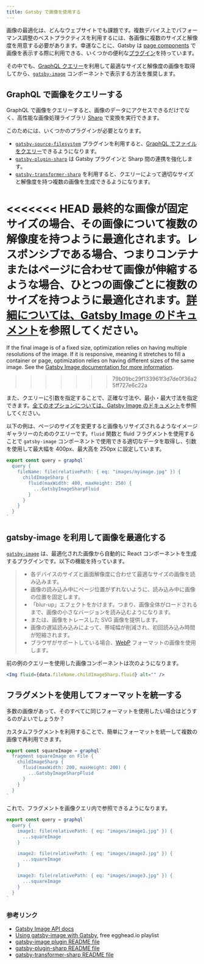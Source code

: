 ```yaml
---
title: Gatsby で画像を使用する
---
```


画像の最適化は、どんなウェブサイトでも課題です。複数デバイス上でパフォーマンス調整のベストプラクティスを利用するには、各画像に複数のサイズと解像度を用意する必要があります。幸運なことに、Gatsby は [page components](/docs/building-with-components/#page-components) で画像を表示する際に利用できる、いくつかの便利な[プラグイン](/docs/plugins/)を持っています。

その中でも、[GraphQL クエリー](/docs/querying-with-graphql/)を利用して最適なサイズと解像度の画像を取得してから、[`gatsby-image`](/packages/gatsby-image/) コンポーネントで表示する方法を推奨します。

## GraphQL で画像をクエリーする

GraphQL で画像をクエリーすると、画像のデータにアクセスできるだけでなく、高性能な画像処理ライブラリ [Sharp](https://github.com/lovell/sharp) で変換を実行できます。

このためには、いくつかのプラグインが必要となります。

- [`gatsby-source-filesystem`](/packages/gatsby-source-filesystem/) プラグインを利用すると、[GraphQL でファイルをクエリー](/docs/querying-with-graphql/#images)できるようになります。
- [`gatsby-plugin-sharp`](/packages/gatsby-plugin-sharp) は Gatsby プラグインと Sharp 間の連携を強化します。
- [`gatsby-transformer-sharp`](/packages/gatsby-transformer-sharp/) を利用すると、クエリーによって適切なサイズと解像度を持つ複数の画像を生成できるようになります。

<<<<<<< HEAD
最終的な画像が固定サイズの場合、その画像について複数の解像度を持つように最適化されます。レスポンシブである場合、つまりコンテナまたはページに合わせて画像が伸縮するような場合、ひとつの画像ごとに複数のサイズを持つように最適化されます。[詳細については、Gatsby Image のドキュメント](/packages/gatsby-image/#two-types-of-responsive-images)を参照してください。
=======
If the final image is of a fixed size, optimization relies on having multiple resolutions of the image. If it is responsive, meaning it stretches to fill a container or page, optimization relies on having different sizes of the same image. See the [Gatsby Image documentation for more information](/packages/gatsby-image/#two-types-of-responsive-images).
>>>>>>> 79b09bc29f133961f3d7de0f36a25ff727e6c22a

また、クエリーに引数を指定することで、正確な寸法や、最小・最大寸法を指定できます。[全てのオプションについては、Gatsby Image のドキュメント](/packages/gatsby-image/#two-types-of-responsive-images)を参照してください。

以下の例は、ページのサイズを変更すると画像もリサイズされるようなイメージギャラリーのためのクエリーです。`fluid` 関数と fluid フラグメントを使用することで `gatsby-image` コンポーネントで使用できる適切なデータを取得し、引数を使用して最大幅を 400px、最大高を 250px に設定しています。

```js
export const query = graphql`
  query {
    fileName: file(relativePath: { eq: "images/myimage.jpg" }) {
      childImageSharp {
        fluid(maxWidth: 400, maxHeight: 250) {
          ...GatsbyImageSharpFluid
        }
      }
    }
  }
`
```

## gatsby-image を利用して画像を最適化する

[`gatsby-image`](/packages/gatsby-image/) は、最適化された画像から自動的に React コンポーネントを生成するプラグインです。以下の機能を持っています。

> - 各デバイスのサイズと画面解像度に合わせて最適なサイズの画像を読み込みます。
> - 画像の読み込み中にページ位置がずれないように、読み込み中に画像の位置を固定します。
> - 「blur-up」エフェクトをかけます。つまり、画像全体がロードされるまで、画像の小さなバージョンを読み込むようになります。
> - または、画像をトレースした SVG 画像を提供します。
> - 画像の遅延読み込みによって、帯域幅が削減され、初回読み込み時間が短縮されます。
> - ブラウザがサポートしている場合、[WebP](https://developers.google.com/speed/webp/) フォーマットの画像を使用します。

前の例のクエリーを使用した画像コンポーネントは次のようになります。

```jsx
<Img fluid={data.fileName.childImageSharp.fluid} alt="" />
```

## フラグメントを使用してフォーマットを統一する

多数の画像があって、そのすべてに同じフォーマットを使用したい場合はどうするのがよいでしょうか？

カスタムフラグメントを利用することで、簡単にフォーマットを統一して複数の画像で再利用できます。

```js
export const squareImage = graphql`
  fragment squareImage on File {
    childImageSharp {
      fluid(maxWidth: 200, maxHeight: 200) {
        ...GatsbyImageSharpFluid
      }
    }
  }
`
```

これで、フラグメントを画像クエリ内で参照できるようになります。

```js
export const query = graphql`
  query {
    image1: file(relativePath: { eq: "images/image1.jpg" }) {
      ...squareImage
    }

    image2: file(relativePath: { eq: "images/image2.jpg" }) {
      ...squareImage
    }

    image3: file(relativePath: { eq: "images/image3.jpg" }) {
      ...squareImage
    }
  }
`
```

### 参考リンク

- [Gatsby Image API docs](/docs/gatsby-image/)
- [Using gatsby-image with Gatsby](https://egghead.io/playlists/using-gatsby-image-with-gatsby-ea85129e), free egghead.io playlist
- [gatsby-image plugin README file](/packages/gatsby-image/)
- [gatsby-plugin-sharp README file](/packages/gatsby-plugin-sharp/)
- [gatsby-transformer-sharp README file](/packages/gatsby-transformer-sharp/)
